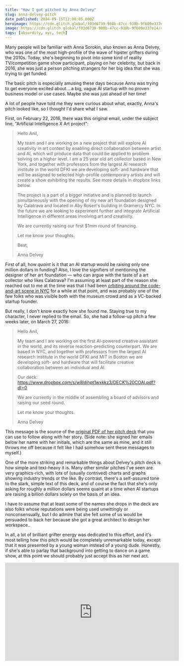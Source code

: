 ```yaml
---
title: "How I got pitched by Anna Delvey"
slug: anna-delvey-pitch
date_published: 2024-09-15T12:00:05.000Z
heroimage: https://cdn.glitch.global/f03d6739-980b-47cc-938b-9f609e337e14/chili-pepper.jpg?v=1726469796258
image: https://cdn.glitch.global/f03d6739-980b-47cc-938b-9f609e337e14/chili-pepper.jpg?v=1726469796258
tags: [absurdity, nyc, tech]
---
```


Many people will be familiar with Anna Sorokin, also known as Anna Delvey, who was one of the most high-profile of the wave of hipster grifters during the 2010s. Today, she's beginning to pivot into some kind of reality TV/competition game show participant, playing on her celebrity, but back in 2016, she was just a person pitching strangers for her big idea that she was trying to get funded.

The basic pitch is especially amusing these days because Anna was trying to get everyone excited about... a big, vague AI startup with no proven business model or use cases. Maybe she was just ahead of her time!

A lot of people have told me they were curious about what, exactly, Anna's pitch looked like, so I thought I'd share what I saw.

First, on February 22, 2016, there was this original email, under the subject line, "Artificial Intelligence X Art project":

<blockquote>
  Hello Anil,

  My team and I are working on a new project that will explore Al creativity in art context by enabling direct collaboration between artist and Al, which will produce data that could be applied to problem solving on a higher level. I am a 25 year old art collector based in New York, and together with professors from the largest Al research institute in the world DFKI we are developing soft- and hardware that will be assigned to selected high-profile contemporary artists and will create a show exhibiting the results. See more details in dropbox links below.

  The project is a part of a bigger initiative and is planned to launch simultaneously with the opening of my new art foundation designed by Calatrava and located in Aby Rosen's building in Gramercy NYC. In the future we are looking to experiment further and integrate Artificial Intelligence in different areas involving art and creativity.

  We are currently raising our first $1mm round of financing.

  Let me know your thoughts.

  Best,

  Anna Delvey
  
</blockquote>

First of all, how _quaint_ is it that an AI startup would be raising only one million dollars in funding? Also, I love the signifiers of mentioning the designer of her art foundation — who can argue with the taste of a art collector who likes Calatrava? I'm assuming at least part of the reason she reached out to me at the time was that I had been <a href="https://www.anildash.com/2021/11/14/i-didnt-invent-nfts-but-we-dont-really-have-any-other-way-to-talk-about-tech/">orbiting around the code-and-art scene in NYC</a> for a while at that point, and was probably one of the few folks who was visible both with the museum crowd and as a VC-backed startup founder.

But really, I don't know exactly how she found me. Staying true to my character, I never replied to the email. So, she had a follow-up pitch a few weeks later, on March 27, 2016:

<blockquote>
  Hello Anil,
  
  My team and I are working on the first Al-powered creative assistant in the world, and its reverse reaction-predicting counterpart. We are based in NYC, and together with professors from the largest Al research institute in the world DFKI and MIT in Boston we are developing soft- and hardware that will facilitate creative collaboration between an individual and Al.

  Our deck: https://www.dropbox.com/s/w8ldihpt1wxkkz3/DECK%20COAl.pdf?dI=0
  
  We are currently in the middle of assembling a board of advisors and raising our seed round.
  
  Let me know your thoughts.
  
  Anna Delvey
  
</blockquote>

This message is the source of the <a href="https://cdn.glitch.global/034ff067-8128-4744-8807-d19cee4142e7/DECK%20COAI.pdf?v=1725635335907">original PDF of her pitch deck</a> that you can use to follow along with her story. (Side note: she signed her emails below her name with her initials, which are the same as mine, and it still throws me off because it felt like I had somehow sent these messages to myself.)

<object data="https://cdn.glitch.global/034ff067-8128-4744-8807-d19cee4142e7/DECK%20COAI.pdf?v=1725635335907" type="application/pdf" width="100%" height="600px" style="margin-top: 1rem;"></object>
      
One of the more striking and remarkable things about Delvey's pitch deck is how simple and text-heavy it is. Many other similar pitches I've seen are very graphics-rich, with lots of (usually contrived) charts and graphs showing industry trends or the like. By contrast, there's a self-assured tone to the stark, simple text of this deck, and of course the fact that she's only asking for roughly a million dollars seems quaint at a time when AI startups are raising a billion dollars solely on the basis of an idea.

I have to assume that at least some of the names she drops in the deck are also folks whose reputations were being used unwittingly or nonconsensually, but I do admire that she felt some of us would be persuaded to back her because she got a great architect to design her workspace..

In all, a lot of brilliant grifter energy was dedicated to this effort, and it's most telling how this pitch would be completely unremarkable today, except that it was presented by a young woman instead of a young dude. Honestly, if she's able to parlay that background into getting to dance on a game show, at this point we should probably just accept this as her next act.

<iframe width="560" height="315" src="https://www.youtube-nocookie.com/embed/UDh4m08OQws?si=gdIOSRjP93QIhH3v" title="YouTube video player" frameborder="0" allow="accelerometer; autoplay; clipboard-write; encrypted-media; gyroscope; picture-in-picture; web-share" referrerpolicy="strict-origin-when-cross-origin" allowfullscreen></iframe>
